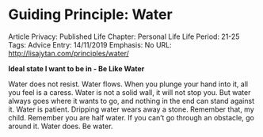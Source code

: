 # Guiding Principle: Water

Article Privacy: Published
Life Chapter: Personal Life
Life Period: 21-25
Tags: Advice
Entry: 14/11/2019
Emphasis: No
URL: http://lisajytan.com/principles/water/

**Ideal state I want to be in - Be Like Water**

Water does not resist. Water flows. When you plunge your hand into it, all you feel is a caress. Water is not a solid wall, it will not stop you. But water always goes where it wants to go, and nothing in the end can stand against it. Water is patient. Dripping water wears away a stone. Remember that, my child. Remember you are half water. If you can’t go through an obstacle, go around it. Water does. Be water.